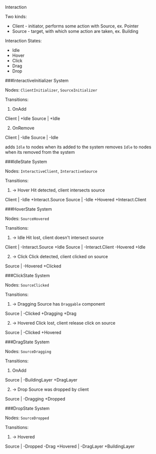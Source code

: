 Interaction

Two kinds:

- Client - initiator, performs some action with Source, ex. Pointer
- Source - target, with which some action are taken, ex. Building

Interaction States:

- Idle
- Hover
- Click
- Drag
- Drop


###InteractiveInitializer System

Nodes: `ClientInitializer`, `SourceInitializer`

Transitions:

1. OnAdd

Client | +Idle
Source | +Idle

2. OnRemove

Client | -Idle
Source | -Idle

adds `Idle` to nodes when its added to the system
removes `Idle` to nodes when its removed from the system

###IdleState System

Nodes: `InteractiveClient`, `InteractiveSource`

Transitions:

1. -> Hover
Hit detected, client intersects source

Client | -Idle +Interact.Source
Source | -Idle +Hovered +Interact.Client

###HoverState System

Nodes: `SourceHovered`

Transitions:

1. -> Idle
Hit lost, client doesn't intersect source

Client | -Interact.Source +Idle
Source | -Interact.Client -Hovered +Idle

2. -> Click
Click detected, client clicked on source

Source | -Hovered +Clicked

###ClickState System

Nodes: `SourceClicked`

Transitions:

1. -> Dragging
Source has `Draggable` component

Source | -Clicked +Dragging +Drag

2. -> Hovered
Click lost, client release click on source

Source | -Clicked +Hovered

###DragState System

Nodes: `SourceDragging`

Transitions:

1. OnAdd

Source | -BuildingLayer +DragLayer

2. -> Drop
Source was dropped by client

Source | -Dragging +Dropped

###DropState System

Nodes: `SourceDropped`

Transitions:

1. -> Hovered

Source | -Dropped -Drag +Hovered | -DragLayer +BuildingLayer

